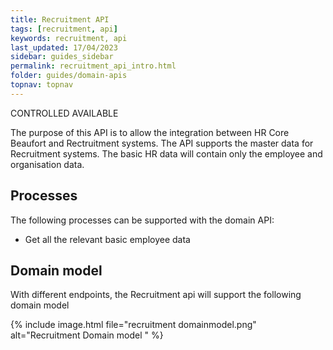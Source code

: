 ```yaml
---
title: Recruitment API
tags: [recruitment, api]
keywords: recruitment, api
last_updated: 17/04/2023
sidebar: guides_sidebar
permalink: recruitment_api_intro.html
folder: guides/domain-apis
topnav: topnav
---
```

<span class="label label-warning">CONTROLLED AVAILABLE</span>



The purpose of this API is to allow the integration between HR Core Beaufort and Rectruitment systems. The API supports the master data for Recruitment systems.
The basic HR data will contain only the employee and organisation data. 

## Processes
The following processes can be supported with the domain API:
- Get all the relevant basic employee data

## Domain model
With different endpoints, the Recruitment api will support the following domain model

{% include image.html file="recruitment domainmodel.png" alt="Recruitment Domain model " %}
